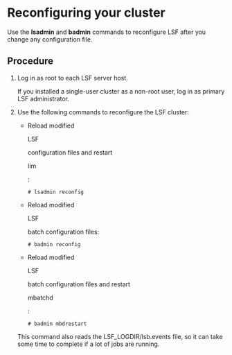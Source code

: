 # Reconfiguring your cluster

Use the **lsadmin** and **badmin** commands to reconfigure LSF after you change any configuration file.

## Procedure

1. Log in as root to each LSF server host.

   If you installed a single-user cluster as a non-root user, log in as primary LSF administrator.

2. Use the following commands to reconfigure the LSF cluster:

   - Reload modified

      

     LSF

      

     configuration files and restart

      

     lim

     :

     ```
     # lsadmin reconfig
     ```

   - Reload modified

      

     LSF

      

     batch configuration files:

     ```
     # badmin reconfig
     ```

   - Reload modified

      

     LSF

      

     batch configuration files and restart

      

     mbatchd

     :

     ```
     # badmin mbdrestart
     ```

   This command also reads the LSF_LOGDIR/lsb.events file, so it can take some time to complete if a lot of jobs are running.